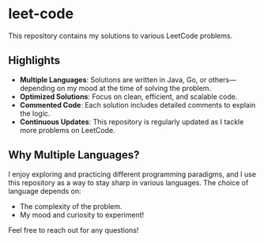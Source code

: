 # leet-code

This repository contains my solutions to various LeetCode problems.

## Highlights

- **Multiple Languages**: Solutions are written in Java, Go, or others—depending on my mood at the time of solving the problem.
- **Optimized Solutions**: Focus on clean, efficient, and scalable code.
- **Commented Code**: Each solution includes detailed comments to explain the logic.
- **Continuous Updates**: This repository is regularly updated as I tackle more problems on LeetCode.

## Why Multiple Languages?

I enjoy exploring and practicing different programming paradigms, and I use this repository as a way to stay sharp in various languages. The choice of language depends on:
- The complexity of the problem.
- My mood and curiosity to experiment!


Feel free to reach out for any questions!
